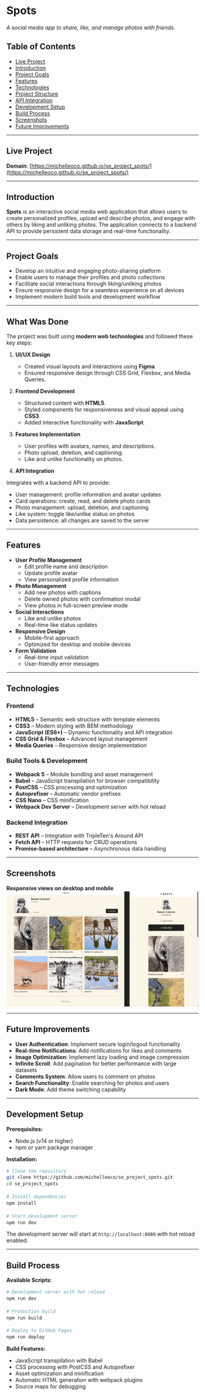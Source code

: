 # Spots

_A social media app to share, like, and manage photos with friends._

## Table of Contents

- [Live Project](#live-project)
- [Introduction](#introduction)
- [Project Goals](#project-goals)
- [Features](#features)
- [Technologies](#technologies)
- [Project Structure](#project-structure)
- [API Integration](#api-integration)
- [Development Setup](#development-setup)
- [Build Process](#build-process)
- [Screenshots](#screenshots)
- [Future Improvements](#future-improvements)

---

## Live Project

**Domain:** [https://michelleoco.github.io/se_project_spots/](https://michelleoco.github.io/se_project_spots/)

---

## Introduction

**Spots** is an interactive social media web application that allows users to create personalized profiles, upload and describe photos, and engage with others by liking and unliking photos. The application connects to a backend API to provide persistent data storage and real-time functionality.

---

## Project Goals

- Develop an intuitive and engaging photo-sharing platform
- Enable users to manage their profiles and photo collections
- Facilitate social interactions through liking/unliking photos
- Ensure responsive design for a seamless experience on all devices
- Implement modern build tools and development workflow

---

## What Was Done

The project was built using **modern web technologies** and followed these key steps:

1. **UI/UX Design**

   - Created visual layouts and interactions using **Figma**.
   - Ensured responsive design through CSS Grid, Flexbox, and Media Queries.

2. **Frontend Development**

   - Structured content with **HTML5**.
   - Styled components for responsiveness and visual appeal using **CSS3**.
   - Added interactive functionality with **JavaScript**.

3. **Features Implementation**

   - User profiles with avatars, names, and descriptions.
   - Photo upload, deletion, and captioning.
   - Like and unlike functionality on photos.

4. **API Integration**

Integrates with a backend API to provide:

- User management: profile information and avatar updates
- Card operations: create, read, and delete photo cards
- Photo management: upload, deletion, and captioning
- Like system: toggle like/unlike status on photos
- Data persistence: all changes are saved to the server

---

## Features

- **User Profile Management**
  - Edit profile name and description
  - Update profile avatar
  - View personalized profile information
- **Photo Management**
  - Add new photos with captions
  - Delete owned photos with confirmation modal
  - View photos in full-screen preview mode
- **Social Interactions**
  - Like and unlike photos
  - Real-time like status updates
- **Responsive Design**
  - Mobile-first approach
  - Optimized for desktop and mobile devices
- **Form Validation**
  - Real-time input validation
  - User-friendly error messages

---

## Technologies

### Frontend

- **HTML5** – Semantic web structure with template elements
- **CSS3** – Modern styling with BEM methodology
- **JavaScript (ES6+)** – Dynamic functionality and API integration
- **CSS Grid & Flexbox** – Advanced layout management
- **Media Queries** – Responsive design implementation

### Build Tools & Development

- **Webpack 5** – Module bundling and asset management
- **Babel** – JavaScript transpilation for browser compatibility
- **PostCSS** – CSS processing and optimization
- **Autoprefixer** – Automatic vendor prefixes
- **CSS Nano** – CSS minification
- **Webpack Dev Server** – Development server with hot reload

### Backend Integration

- **REST API** – Integration with TripleTen's Around API
- **Fetch API** – HTTP requests for CRUD operations
- **Promise-based architecture** – Asynchronous data handling

---

## Screenshots

**Responsive views on desktop and mobile**  
![Spots Screenshot](./src/images/demo/spots_screenshot.jpg)

---

## Future Improvements

- **User Authentication**: Implement secure login/logout functionality
- **Real-time Notifications**: Add notifications for likes and comments
- **Image Optimization**: Implement lazy loading and image compression
- **Infinite Scroll**: Add pagination for better performance with large datasets
- **Comments System**: Allow users to comment on photos
- **Search Functionality**: Enable searching for photos and users
- **Dark Mode**: Add theme switching capability

---

## Development Setup

**Prerequisites:**

- Node.js (v14 or higher)
- npm or yarn package manager

**Installation:**

```bash
# Clone the repository
git clone https://github.com/michelleoco/se_project_spots.git
cd se_project_spots

# Install dependencies
npm install

# Start development server
npm run dev
```

The development server will start at `http://localhost:8080` with hot reload enabled.

---

## Build Process

**Available Scripts:**

```bash
# Development server with hot reload
npm run dev

# Production build
npm run build

# Deploy to GitHub Pages
npm run deploy
```

**Build Features:**

- JavaScript transpilation with Babel
- CSS processing with PostCSS and Autoprefixer
- Asset optimization and minification
- Automatic HTML generation with webpack plugins
- Source maps for debugging
